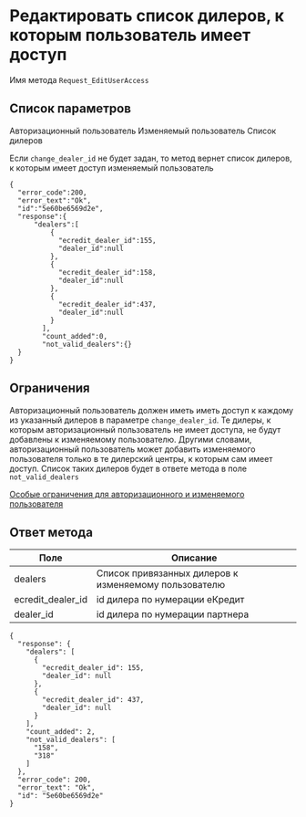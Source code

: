 # Редактировать список дилеров, к которым пользователь имеет доступ

Имя метода `Request_EditUserAccess`

## Список параметров
Авторизационный пользователь
Изменяемый пользователь
Список дилеров

Если `change_dealer_id` не будет задан, то метод вернет список дилеров, к которым имеет доступ изменяемый пользователь
```
{
  "error_code":200,
  "error_text":"Ok",
  "id":"5e60be6569d2e",
  "response":{
      "dealers":[
          {
            "ecredit_dealer_id":155,
            "dealer_id":null
          },
          {
            "ecredit_dealer_id":158,
            "dealer_id":null
          },
          {
            "ecredit_dealer_id":437,
            "dealer_id":null
          }
        ],
        "count_added":0,
        "not_valid_dealers":{}
  }
}
```

## Ограничения
Авторизационный пользователь должен иметь иметь доступ к каждому из указанный дилеров в параметре `change_dealer_id`. Те дилеры, к которым авторизационный пользователь не имеет доступа, не будут добавлены к изменяемому пользователю. Другими словами, авторизационный пользователь может добавить изменяемого пользователя только в те дилерский центры, к которым сам имеет доступ.
Список таких дилеров будет в ответе метода в поле `not_valid_dealers`

[Особые ограничения для авторизационного и изменяемого пользователя](additional_user_condition.md)

## Ответ метода

Поле | Описание
--- | ---
dealers | Список привязанных дилеров к изменяемому пользователю
ecredit_dealer_id | id дилера по нумерации еКредит
dealer_id | id дилера по нумерации партнера

```
{
  "response": {
    "dealers": [
      {
        "ecredit_dealer_id": 155,
        "dealer_id": null
      },
      {
        "ecredit_dealer_id": 437,
        "dealer_id": null
      }
    ],
    "count_added": 2,
    "not_valid_dealers": [
      "158",
      "318"
    ]
  },
  "error_code": 200,
  "error_text": "Ok",
  "id": "5e60be6569d2e"
}
```

